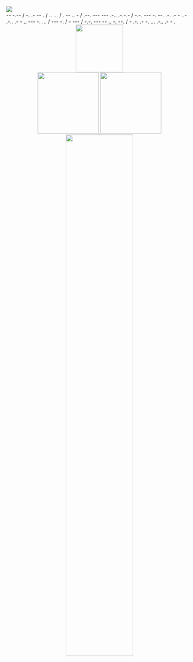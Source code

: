 <div><img src="https://readme-typing-svg.herokuapp.com?color=%03F19A7&center=true&vCenter=true&multiline=true&width=500&height=65&lines=Hello+Friend!;"><br></div>
<stronger>-- -.-- / -. .- -- . / .. ... / . -- .. - / .--. --- --- .-.. .-.-.- / -.-. --- -. --. .-. .- - ..- .-.. .- - .. --- -. ... / --- -. / - --- / -.-. --- -- .. -. --. / - .-. .- -. ... .-.. .- - .</stronger>
<div align="center">
  <a href="https://github.com/emitpool">
     <img src='https://github.com/emitpool/emitpool/blob/main/WhiteHat.png' height='128px' weidth'128px' target="_blank"><br>
    
  <img height="165em" src="https://github-readme-stats.vercel.app/api?username=emitpool&show_icons=true&theme=white&include_all_commits=true&count_private=true"/>
  <img height="165em" src="https://github-readme-stats.vercel.app/api/top-langs/?username=emitpool&layout=compact&langs_count=7&theme=white"/>
    <img src="https://activity-graph.herokuapp.com/graph?username=emitpool&theme=github&bg_color=20232a&hide_border=true" width="60%"/>
</div>
